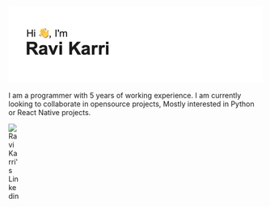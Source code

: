  
![](https://github.com/RaviKarrii/RaviKarrii/blob/master/header.png?raw=true)

<!---### Hi there 👋 I am [Ravi Karri](https://ravikarrii.github.io)-->


I am a programmer with 5 years of working experience. I am currently looking to collaborate in opensource projects, Mostly interested in Python or React Native projects. 


<a href="https://www.linkedin.com/in/ravi-shanker-reddy-karri-9299b71b/">
  <img align="left" alt="Ravi Karri's Linkedin" width="22px" src="https://cdn.jsdelivr.net/npm/simple-icons@v3/icons/linkedin.svg" />
</a>
<br />

<!--
**RaviKarrii/RaviKarrii** is a ✨ _special_ ✨ repository because its `README.md` (this file) appears on your GitHub profile.

Here are some ideas to get you started:

- 🔭 I’m currently working on ...
- 🌱 I’m currently learning ...
- 👯 I’m looking to collaborate on ...
- 🤔 I’m looking for help with ...
- 💬 Ask me about ...
- 📫 How to reach me: ...
- 😄 Pronouns: ...
- ⚡ Fun fact: ...
-->
